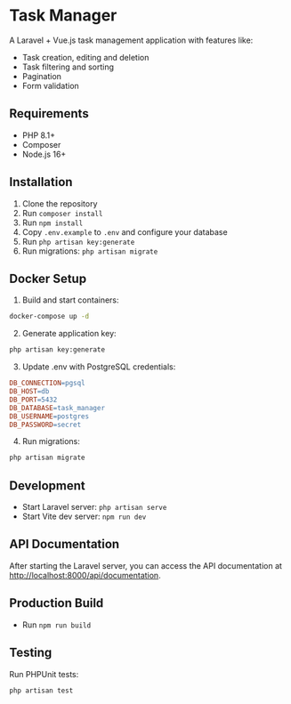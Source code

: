 # Task Manager

A Laravel + Vue.js task management application with features like:

- Task creation, editing and deletion
- Task filtering and sorting
- Pagination
- Form validation

## Requirements

- PHP 8.1+
- Composer
- Node.js 16+

## Installation

1. Clone the repository
2. Run `composer install`
3. Run `npm install`
4. Copy `.env.example` to `.env` and configure your database
5. Run `php artisan key:generate`
6. Run migrations: `php artisan migrate`

## Docker Setup

1. Build and start containers:

```bash
docker-compose up -d
```

2. Generate application key:

```bash
php artisan key:generate
```

3. Update .env with PostgreSQL credentials:

```makefile
DB_CONNECTION=pgsql
DB_HOST=db
DB_PORT=5432
DB_DATABASE=task_manager
DB_USERNAME=postgres
DB_PASSWORD=secret
```

4. Run migrations:

```bash
php artisan migrate
```

## Development

- Start Laravel server: `php artisan serve`
- Start Vite dev server: `npm run dev`

## API Documentation

After starting the Laravel server, you can access the API documentation at <http://localhost:8000/api/documentation>.

## Production Build

- Run `npm run build`

## Testing

Run PHPUnit tests:

```bash
php artisan test
```
